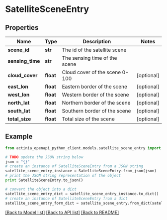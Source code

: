 # SatelliteSceneEntry


## Properties
Name | Type | Description | Notes
------------ | ------------- | ------------- | -------------
**scene_id** | **str** | The id of the satellite scene | 
**sensing_time** | **str** | The sensing time of the scene | 
**cloud_cover** | **float** | Cloud cover of the scene 0-100 | [optional] 
**east_lon** | **float** | Eastern border of the scene | [optional] 
**west_lon** | **float** | Western border of the scene | [optional] 
**north_lat** | **float** | Northern border of the scene | [optional] 
**south_lat** | **float** | Southern border of the scene | [optional] 
**total_size** | **float** | Total size of the scene | [optional] 

## Example

```python
from actinia_openapi_python_client.models.satellite_scene_entry import SatelliteSceneEntry

# TODO update the JSON string below
json = "{}"
# create an instance of SatelliteSceneEntry from a JSON string
satellite_scene_entry_instance = SatelliteSceneEntry.from_json(json)
# print the JSON string representation of the object
print SatelliteSceneEntry.to_json()

# convert the object into a dict
satellite_scene_entry_dict = satellite_scene_entry_instance.to_dict()
# create an instance of SatelliteSceneEntry from a dict
satellite_scene_entry_form_dict = satellite_scene_entry.from_dict(satellite_scene_entry_dict)
```
[[Back to Model list]](../README.md#documentation-for-models) [[Back to API list]](../README.md#documentation-for-api-endpoints) [[Back to README]](../README.md)


